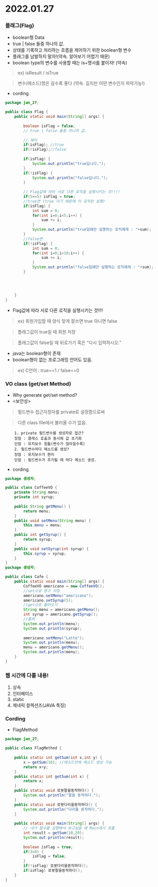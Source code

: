 # 2022.01.27


### 플래그(Flag)
* boolean형 Data
* true | false 둘중 하나의 값.
* 상태를 기록하고 처리하는 흐름을 제어하기 위한 boolean형 변수
* 플래그를 남발하지 말자!(약속. 알아보기 어렵기 때문)
* boolean type의 변수를 사용할 때는 is+명사를 붙이자! (약속)

> ex) isResult / isTrue

> 변수(메소드)명은 길수록 좋다 (약속. 길지만 어떤 변수인지 파악가능!)

* cording
```java
package jan_27;

public class Flag {
	public static void main(String[] args) {
		
		boolean isFlag = false;
		// true | false 둘중 하나의 값.
		
		// 제어
		if(isFlag);	//true
		if(!isFlag);//false
		
		if(isFlag) {
			System.out.println("true입니다.");
		}
		if(!isFlag) {
			System.out.println("false입니다.");
		}
		
		// Flag값에 따라 서로 다른 로직을 실행시키는 것!!!!
		if(5==5) isFlag = true;
		//true면 (true 이기 때문에 이 로직만 실행)
		if(isFlag) {
			int sum = 0;
			for(int i=0;i<5;i++) {
				sum += i;
			}
			System.out.println("true일떄만 실행하는 로직예제 : "+sum);
		}
		//false면
		if(!isFlag) {
			int sum = 0;
			for(int i=0;i<10;i++) {
				sum += i;
			}
			System.out.println("false일떄만 실행하는 로직예제 : "+sum);
		}
		
		
		
		
	}
}

```
* Flag값에 따라 서로 다른 로직을 실행시키는 것!!!!
> ex) 회원가입할 때 양식 맞게 잘쓰면 true 아니면 false

> 플래그값이 true일 때 회원 저장

> 플래그값이 false일 때 뒤로가기 혹은 "다시 입력하시오."

* java는 boolean형이 존재
* boolean형이 없는 프로그래밍 언어도 있음.
> ex) C언어 : true==1 / false==0

### VO class (get/set Method)
* 	Why generate get/set method?
* <보안성>
> 필드변수 접근지정자를 private로 설정함으로써

> 다른 class file에서 불러올 수가 없음.

        1. private 필드변수를 생성자로 접근?
        장점 : 클래스 호출과 동시에 값 초기화
		단점 : 유지보수 힘듦(변수가 많아질수록)
	    2. 필드변수마다 메소드를 생성?
		장점 : 유지보수가 편리
		단점 : 필드변수가 추가될 때 마다 메소드 생성.

* cording
```java
package 생성자;

public class CoffeeVO {
	private String menu;
	private int syrup;
	
	public String getMenu() {
		return menu;
	}
	public void setMenu(String menu) {
		this.menu = menu;
	}
	public int getSyrup() {
		return syrup;
	}
	public void setSyrup(int syrup) {
		this.syrup = syrup;
	}
}
package 생성자;

public class Cafe {
	public static void main(String[] args) {
		CoffeeVO americano = new CoffeeVO();
		//set으로 영구 저장
		americano.setMenu("americano");
		americano.setSyrup(5); 
		//get으로 불러오기
		String menu = americano.getMenu();
		int syrup = americano.getSyrup();
		//출력
		System.out.println(menu);
		System.out.println(syrup);
		
		americano.setMenu("Latte");
		System.out.println(menu);
		menu = americano.getMenu();
		System.out.println(menu);
	}
}

```

### 웹 시간에 다룰 내용!
1. 상속
2. 인터페이스
3. static
4. 제네릭 컬렉션즈(JAVA 특징)



### Cording
* FlagMethod
```java
package jan_27;

public class FlagMethod {
	
	public static int getSum(int x,int y) {
		x = getSum(10); //메소드안에 메소드 생성 가능
		return x+y;
	}
	public static int getSum(int x) {
		return x;
	}
	public static void 로봇팔을동작하다() {
		System.out.println("팔을 동작하다.");
	}
	public static void 로봇다리을동작하다() {
		System.out.println("다리를 동작하다.");
	}
	
	public static void main(String[] args) {
		// 내가 함수를 실행해서 보고싶을 때 Main에서 호출
		int result = getSum(10,20);
		System.out.println(result);
		
		boolean isFlag = true;
		if(3>0) {
			isFlag = false;
		}
		if(!isFlag) 로봇다리을동작하다();
		if(isFlag) 로봇팔을동작하다();
	}
}

```
